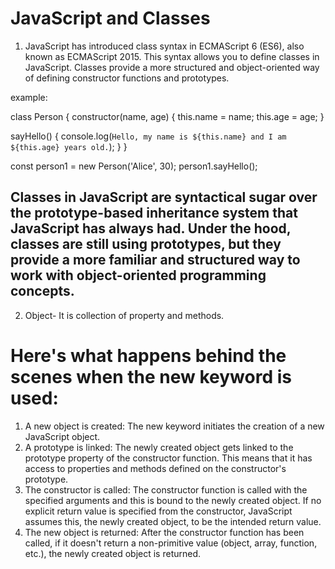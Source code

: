 # JavaScript and Classes

1. JavaScript has introduced class syntax in ECMAScript 6 (ES6), also known as ECMAScript 2015. This syntax allows you to define classes in JavaScript. Classes provide a more structured and object-oriented way of defining constructor functions and prototypes.

example:

class Person {
constructor(name, age) {
this.name = name;
this.age = age;
}

sayHello() {
console.log(`Hello, my name is ${this.name} and I am ${this.age} years old.`);
}
}

const person1 = new Person('Alice', 30);
person1.sayHello();

## Classes in JavaScript are syntactical sugar over the prototype-based inheritance system that JavaScript has always had. Under the hood, classes are still using prototypes, but they provide a more familiar and structured way to work with object-oriented programming concepts.

2. Object- It is collection of property and methods.

# Here's what happens behind the scenes when the new keyword is used:

1. A new object is created: The new keyword initiates the creation of a new JavaScript object.
2. A prototype is linked: The newly created object gets linked to the prototype property of the constructor function. This means that it has access to properties and methods defined on the constructor's prototype.
3. The constructor is called: The constructor function is called with the specified arguments and this is bound to the newly created object. If no explicit return value is specified from the constructor, JavaScript assumes this, the newly created object, to be the intended return value.
4. The new object is returned: After the constructor function has been called, if it doesn't return a non-primitive value (object, array, function, etc.), the newly created object is returned.
